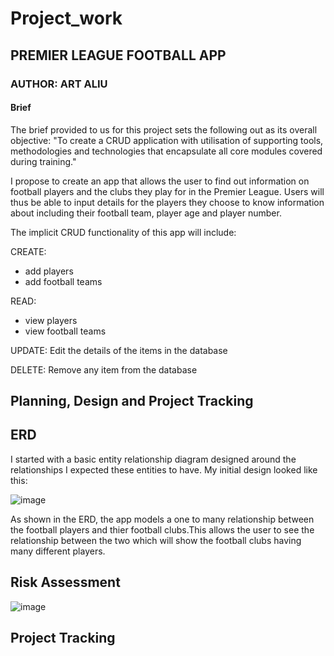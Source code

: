 # Project_work

## PREMIER LEAGUE FOOTBALL APP 

### AUTHOR: ART ALIU

#### Brief

The brief provided to us for this project sets the following out as its overall objective: "To create a CRUD application with utilisation of supporting tools, methodologies and technologies that encapsulate all core modules covered during training."

I propose to create an app that allows the user to find out information on football players and the clubs they play for in the Premier League. Users will thus be able to input details for the players they choose to know information about including their football team, player age and player number.

The implicit CRUD functionality of this app will include:

CREATE:
- add players
- add football teams

READ:
- view players
- view football teams

UPDATE:
Edit the details of the items in the database

DELETE:
Remove any item from the database

## Planning, Design and Project Tracking

## ERD

I started with a basic entity relationship diagram designed around the relationships I expected these entities to have. My initial design looked like this:

![image](https://user-images.githubusercontent.com/101266740/161767472-2b8987d3-47e3-41b4-bcce-73e56e8fbda4.png)

As shown in the ERD, the app models a one to many relationship between the football players and thier football clubs.This allows the user to see the relationship between the two which will show the football clubs having many different players.

## Risk Assessment

![image](https://user-images.githubusercontent.com/101266740/161755308-baa34234-505d-488b-9cda-783e82698398.png)

## Project Tracking


